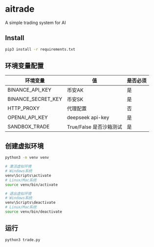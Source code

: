 aitrade
=================================
A simple trading system for AI

## Install

```bash
pip3 install -r requirements.txt
```

## 环境变量配置

| 环境变量               | 值                 | 是否必须 |
|--------------------|-------------------|------|
| BINANCE_API_KEY    | 币安AK              | 是    |
| BINANCE_SECRET_KEY | 币安SK              | 是    |
| HTTP_PROXY         | 代理配置              | 否    | 
| OPENAI_API_KEY     | deepseek api-key  | 是    |
| SANDBOX_TRADE      | True/False 是否沙箱测试 | 是    |

## 创建虚拟环境

```bash
python3 -m venv venv

# 激活虚拟环境
# Windows系统
venv\Scripts\activate
# Linux/Mac系统
source venv/bin/activate

# 退出虚拟环境
# Windows系统
venv\Scripts\deactivate
# Linux/Mac系统
source venv/bin/deactivate
 ```

## 运行

```bash
python3 trade.py
```

